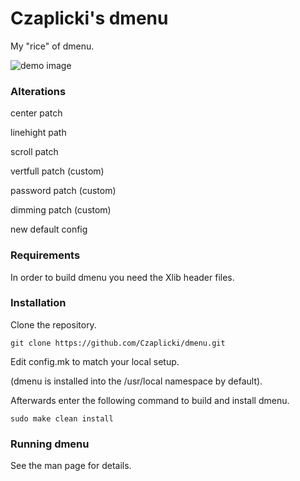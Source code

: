# Czaplicki's dmenu

My "rice" of dmenu.

![demo image](demo.png?raw=true)

### Alterations
center patch

linehight path

scroll patch

vertfull patch (custom)

password patch (custom)

dimming patch (custom)

new default config

### Requirements
In order to build dmenu you need the Xlib header files.

### Installation
Clone the repository.
```
git clone https://github.com/Czaplicki/dmenu.git
```
Edit config.mk to match your local setup.

(dmenu is installed into the /usr/local namespace by default).

Afterwards enter the following command to build and install dmenu.
```
sudo make clean install
```

### Running dmenu
See the man page for details.
